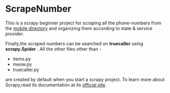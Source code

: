 # ScrapeNumber
This is a scrapy beginner project for scraping all the phone-numbers from the [mobile directory](http://www.toolsmeow.in/indian-mobile-directory/) and organizing them according to state &amp; service provider.

Finally,the scraped numbers can be searched on **truecaller** using __scrapy.Spider__ .
All the other files other than - 
* items.py
* meow.py
* truecaller.py

are created by default when you start a scrapy project.
To learn more about Scrapy,read its documentation at its [official site](http://doc.scrapy.org/en/latest/).
